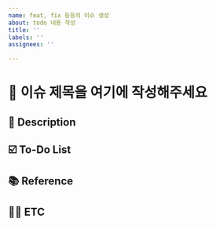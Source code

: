```yaml
---
name: feat, fix 등등의 이슈 생성
about: todo 내용 작성
title: ''
labels: ''
assignees: ''

---
```


# 📌 이슈 제목을 여기에 작성해주세요

## 📝 Description

<!--
> 해당 이슈에 대한 **간단한 설명**과 **배경**을 작성해주세요.

- 어떤 기능(또는 문제)에 대한 내용인가요?
- 이슈를 만들게 된 맥락이 있다면 함께 설명해주세요.
-->
## ☑️ To-Do List
<!--
- [ ] 해야 할 작업 1
- [ ] 해야 할 작업 2
- [ ] 추가로 필요한 작업이 있다면 계속 추가해주세요.
-->


## 📚 Reference 
<!--
> 기획 문서, 디자인, 외부 참고자료 등 연관된 문서가 있다면 여기에 적어주세요.

- Notion 기획서 링크: [링크 제목](https://...)
- 디자인 링크(Figma 등): [링크 제목](https://...)
- 관련 위키/문서/이슈: `#123`, `#456`
-->

## 🙋‍♀️ ETC 
<!--
> 기타 전달하고 싶은 내용이나 협의가 필요한 부분이 있다면 자유롭게 작성해주세요.

- 예: 이슈 처리 전에 백엔드 API가 먼저 필요합니다.
-->

